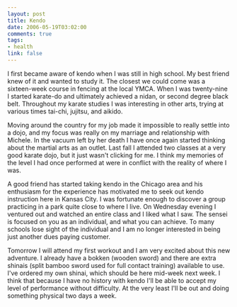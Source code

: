 ```yaml
--- 
layout: post
title: Kendo
date: 2006-05-19T03:02:00
comments: true
tags:
- health
link: false
---
```

I first became aware of kendo when I was still in high school. My best friend knew of it and wanted to study it. The closest we could come was a sixteen-week course in fencing at the local YMCA. When I was twenty-nine I started karate-do and ultimately achieved a nidan, or second degree black belt. Throughout my karate studies I was interesting in other arts, trying at various times tai-chi, jujitsu, and aikido.

Moving around the country for my job made it impossible to really settle into a dojo, and my focus was really on my marriage and relationship with Michele. In the vacuum left by her death I have once again started thinking about the martial arts as an outlet. Last fall I attended two classes at a very good karate dojo, but it just wasn't clicking for me. I think my memories of the level I had once performed at were in conflict with the reality of where I was.

A good friend has started taking kendo in the Chicago area and his enthusiasm for the experience has motivated me to seek out kendo instruction here in Kansas City. I was fortunate enough to discover a group practicing in a park quite close to where I live. On Wednesday evening I ventured out and watched an entire class and I liked what I saw. The sensei is focused on you as an individual, and what you can achieve. To many schools lose sight of the individual and I am no longer interested in being just another dues paying customer.

Tomorrow I will attend my first workout and I am very excited about this new adventure. I already have a bokken (wooden sword) and there are extra shinais (split bamboo sword used for full contact training) available to use. I've ordered my own shinai, which should be here mid-week next week. I think that because I have no history with kendo I'll be able to accept my level of performance without difficulty. At the very least I'll be out and doing something physical two days a week.
